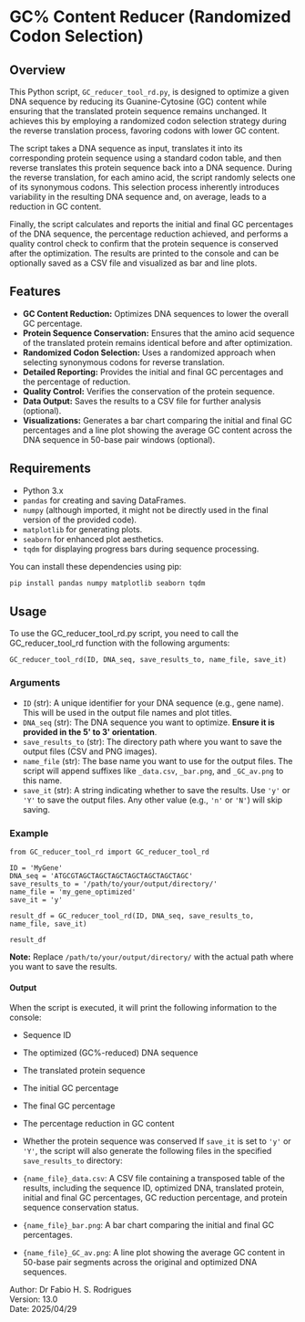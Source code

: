# GC% Content Reducer (Randomized Codon Selection)

## Overview

This Python script, `GC_reducer_tool_rd.py`, is designed to optimize a given DNA sequence by reducing its Guanine-Cytosine (GC) content while ensuring that the translated protein sequence remains unchanged. It achieves this by employing a randomized codon selection strategy during the reverse translation process, favoring codons with lower GC content.

The script takes a DNA sequence as input, translates it into its corresponding protein sequence using a standard codon table, and then reverse translates this protein sequence back into a DNA sequence. During the reverse translation, for each amino acid, the script randomly selects one of its synonymous codons. This selection process inherently introduces variability in the resulting DNA sequence and, on average, leads to a reduction in GC content.

Finally, the script calculates and reports the initial and final GC percentages of the DNA sequence, the percentage reduction achieved, and performs a quality control check to confirm that the protein sequence is conserved after the optimization. The results are printed to the console and can be optionally saved as a CSV file and visualized as bar and line plots.

## Features

* **GC Content Reduction:** Optimizes DNA sequences to lower the overall GC percentage.
* **Protein Sequence Conservation:** Ensures that the amino acid sequence of the translated protein remains identical before and after optimization.
* **Randomized Codon Selection:** Uses a randomized approach when selecting synonymous codons for reverse translation.
* **Detailed Reporting:** Provides the initial and final GC percentages and the percentage of reduction.
* **Quality Control:** Verifies the conservation of the protein sequence.
* **Data Output:** Saves the results to a CSV file for further analysis (optional).
* **Visualizations:** Generates a bar chart comparing the initial and final GC percentages and a line plot showing the average GC content across the DNA sequence in 50-base pair windows (optional).

## Requirements

* Python 3.x
* `pandas` for creating and saving DataFrames.
* `numpy` (although imported, it might not be directly used in the final version of the provided code).
* `matplotlib` for generating plots.
* `seaborn` for enhanced plot aesthetics.
* `tqdm` for displaying progress bars during sequence processing.

You can install these dependencies using pip:

```bash
pip install pandas numpy matplotlib seaborn tqdm
```

## Usage
To use the GC_reducer_tool_rd.py script, you need to call the GC_reducer_tool_rd function with the following arguments:

```
GC_reducer_tool_rd(ID, DNA_seq, save_results_to, name_file, save_it)
```


### Arguments

* `ID` (str): A unique identifier for your DNA sequence (e.g., gene name). This will be used in the output file names and plot titles.
* `DNA_seq` (str): The DNA sequence you want to optimize. **Ensure it is provided in the 5' to 3' orientation**.
* `save_results_to` (str): The directory path where you want to save the output files (CSV and PNG images).
* `name_file` (str): The base name you want to use for the output files. The script will append suffixes like `_data.csv`, `_bar.png`, and `_GC_av.png` to this name.
* `save_it` (str): A string indicating whether to save the results. Use `'y'` or `'Y'` to save the output files. Any other value (e.g., `'n'` or `'N'`) will skip saving.

### Example
```
from GC_reducer_tool_rd import GC_reducer_tool_rd

ID = 'MyGene'
DNA_seq = 'ATGCGTAGCTAGCTAGCTAGCTAGCTAGCTAGC'
save_results_to = '/path/to/your/output/directory/'
name_file = 'my_gene_optimized'
save_it = 'y'

result_df = GC_reducer_tool_rd(ID, DNA_seq, save_results_to, name_file, save_it)

result_df
```

**Note:** Replace `/path/to/your/output/directory/` with the actual path where you want to save the results.

#### Output
When the script is executed, it will print the following information to the console:

* Sequence ID
* The optimized (GC%-reduced) DNA sequence
* The translated protein sequence
* The initial GC percentage
* The final GC percentage
* The percentage reduction in GC content
* Whether the protein sequence was conserved
If `save_it` is set to `'y'` or `'Y'`, the script will also generate the following files in the specified `save_results_to` directory:

* `{name_file}_data.csv`: A CSV file containing a transposed table of the results, including the sequence ID, optimized DNA, translated protein, initial and final GC percentages, GC reduction percentage, and protein sequence conservation status.
* `{name_file}_bar.png`: A bar chart comparing the initial and final GC percentages.
* `{name_file}_GC_av.png`: A line plot showing the average GC content in 50-base pair segments across the original and optimized DNA sequences.


Author: Dr Fabio H. S. Rodrigues  
Version: 13.0  
Date: 2025/04/29

